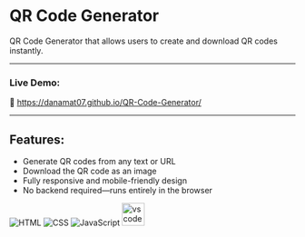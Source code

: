 # QR Code Generator
QR Code Generator that allows users to create and download QR codes instantly.

---

### Live Demo:
🔗 https://danamat07.github.io/QR-Code-Generator/

---

## Features:
  - Generate QR codes from any text or URL
  - Download the QR code as an image
  - Fully responsive and mobile-friendly design
  - No backend required—runs entirely in the browser

![HTML](https://img.shields.io/badge/HTML-E34F26?style=for-the-badge&logo=html5&logoColor=white)
![CSS](https://img.shields.io/badge/CSS-1572B6?style=for-the-badge&logo=css3&logoColor=white)
![JavaScript](https://img.shields.io/badge/JavaScript-F7DF1E?style=for-the-badge&logo=javascript&logoColor=black)
<img src="https://cdn.jsdelivr.net/gh/devicons/devicon/icons/vscode/vscode-original.svg" height="40" alt="vscode logo" />

